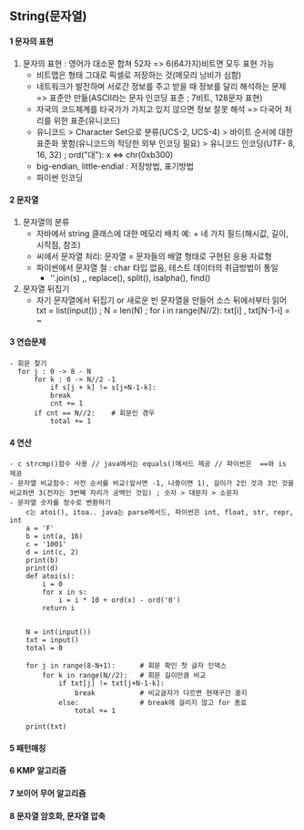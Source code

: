 ## String(문자열)

#### 1 문자의 표현
1. 문자의 표현 : 영어가 대소문 합쳐 52자 => 6(64가지)비트면 모두 표현 가능
    - 비트맵은 형태 그대로 픽셀로 저장하는 것(메모리 낭비가 심함)
    - 네트워크가 발전하며 서로간 정보를 주고 받을 때 정보를 달리 해석하는 문제 => 표준안 만듦(ASCII라는 문자 인코딩 표준 ; 7비트, 128문자 표현)
    - 자국의 코드체계를 타국가가 가지고 있지 않으면 정보 잘못 해석 => 다국어 처리를 위한 표준(유니코드)
    - 유니코드 > Character Set으로 분류(UCS-2, UCS-4) > 바이트 순서에 대한 표준화 못함(유니코드의 적당한 외부 인코딩 필요) > 유니코드 인코딩(UTF- 8, 16, 32) ; ord("대"): x <=> chr(0xb300)
    - big-endian, little-endial : 저장방법, 표기방법
    - 파이썬 인코딩 

#### 2 문자열
1. 문자열의 분류
    - 자바에서 string 클래스에 대한 메모리 배치 예: + 네 가지 필드(해시값, 길이, 시작점, 참조)
    - 씨에서 문자열 처리: 문자열 = 문자들의 배열 형태로 구현된 응용 자료형
    - 파이썬에서 문자열 철 : char 타입 없음, 테스트 데이터의 취급방법이 통일
        * ''.join(s) ,, replace(), split(), isalpha(), find()
2. 문자열 뒤집기
    - 자기 문자열에서 뒤집기 or 새로운 빈 문자열을 만들어 소스 뒤에서부터 읽어
        txt = list(input()) ; N = len(N) ; for i in range(N//2): txt[i] , txt[N-1-i] = ~

#### 3 연습문제
    - 회문 찾기
      for j : 0 -> 8 - N
          for k : 0 -> N//2 -1
              if s[j + k] != s[j+N-1-k]:
              break
              cnt += 1
          if cnt == N//2:    # 회문인 경우
              total += 1

#### 4 연산
    - c strcmp()함수 사용 // java에서는 equals()메서드 제공 // 파이썬은  ==와 is 제공
    - 문자열 비교함수: 사전 순서를 비교(앞서면 -1, 나중이면 1), 길이가 2인 것과 3인 것을 비교하면 3(전자는 3번째 자리가 공백인 것임) ; 숫자 > 대문자 > 소문자
    - 문자열 숫자를 정수로 변환하기
        c는 atoi(), itoa.. java는 parse메서드, 파이썬은 int, float, str, repr, int 
        a = 'F'
        b = int(a, 16)
        c = '1001'
        d = int(c, 2)
        print(b)
        print(d)
        def atoi(s):
            i = 0
            for x in s:
                i = i * 10 + ord(x) - ord('0')
            return i

            
        N = int(input())
        txt = input()
        total = 0

        for j in range(8-N+1):      # 회문 확인 첫 글자 인덱스
            for k in range(N//2):   # 회문 길이만큼 비교
                if txt[j] != txt[j+N-1-k]:
                    break           # 비교글자가 다르면 현재구간 중지
                else:               # break에 걸리지 않고 for 종료
                    total += 1
                    
        print(txt)
#### 5 패턴매칭
#### 6 KMP 알고리즘
#### 7 보이어 무어 알고리즘
#### 8 문자열 암호화, 문자열 압축